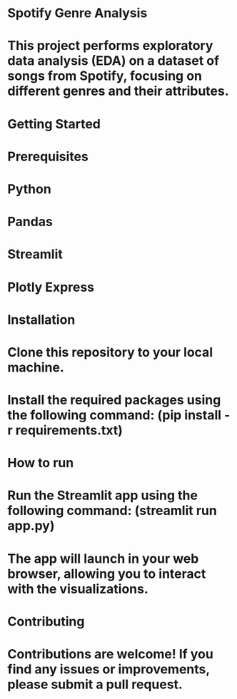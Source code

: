 # Spotify Genre Analysis
# This project performs exploratory data analysis (EDA) on a dataset of songs from Spotify, focusing on different genres and their attributes.


# Getting Started

# Prerequisites
# Python 
# Pandas 
# Streamlit 
# Plotly Express 

# Installation
# Clone this repository to your local machine.
# Install the required packages using the following command: (pip install -r requirements.txt)


# How to run

# Run the Streamlit app using the following command: (streamlit run app.py)
# The app will launch in your web browser, allowing you to interact with the visualizations.

# Contributing
# Contributions are welcome! If you find any issues or improvements, please submit a pull request.


